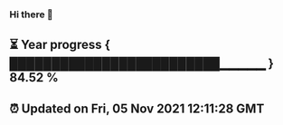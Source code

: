 ### Hi there 👋
⏳ Year progress { █████████████████████████▁▁▁▁▁ } 84.52 %
---
⏰ Updated on Fri, 05 Nov 2021 12:11:28 GMT
---
